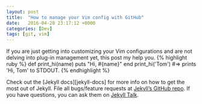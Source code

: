 ```yaml
---
layout: post
title:  "How to manage your Vim config with GitHub"
date:   2016-04-28 23:17:12 +0000
categories: [Dev]
tags: [git, vim]
---
```


If you are just getting into customizing your Vim configurations and are not delving into plug-in management yet, this post my help you. 
{% highlight ruby %}
def print_hi(name)
  puts "Hi, #{name}"
end
print_hi('Tom')
#=> prints 'Hi, Tom' to STDOUT.
{% endhighlight %}

Check out the [Jekyll docs][jekyll-docs] for more info on how to get the most out of Jekyll. File all bugs/feature requests at [Jekyll’s GitHub repo][jekyll-gh]. If you have questions, you can ask them on [Jekyll Talk][jekyll-talk].

[repo]: https://www.github.com/c-luu/dotfiles
[jekyll-gh]:   https://github.com/jekyll/jekyll
[jekyll-talk]: https://talk.jekyllrb.com/

